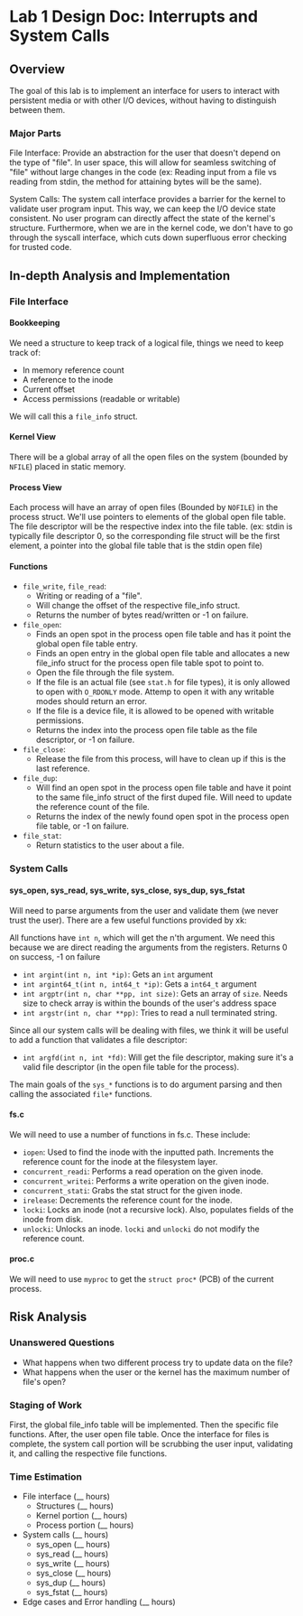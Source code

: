 # Lab 1 Design Doc: Interrupts and System Calls

## Overview

The goal of this lab is to implement an interface for users to interact with persistent
media or with other I/O devices, without having to distinguish between them.

### Major Parts
File Interface: Provide an abstraction for the user that doesn't depend on the type of
"file". In user space, this will allow for seamless switching of "file" without large
changes in the code (ex: Reading input from a file vs reading from stdin, the method
for attaining bytes will be the same).

System Calls: The system call interface provides a barrier for the kernel to validate
user program input. This way, we can keep the I/O device state consistent. No user
program can directly affect the state of the kernel's structure. Furthermore, when we are
in the kernel code, we don't have to go through the syscall interface, which cuts down
superfluous error checking for trusted code.

## In-depth Analysis and Implementation

### File Interface

#### Bookkeeping
We need a structure to keep track of a logical file, things we need to keep track of:
- In memory reference count
- A reference to the inode
- Current offset
- Access permissions (readable or writable)

We will call this a `file_info` struct.

#### Kernel View
There will be a global array of all the open files on the system (bounded by `NFILE`) placed in
static memory.

#### Process View
Each process will have an array of open files (Bounded by `NOFILE`) in the process struct. We'll
use pointers to elements of the global open file table. The file descriptor will be the respective
index into the file table. (ex: stdin is typically file descriptor 0, so the corresponding file struct
will be the first element, a pointer into the global file table that is the stdin open file)

#### Functions

- `file_write`, `file_read`:
  - Writing or reading of a "file". 
  - Will change the offset of the respective file_info struct.
  - Returns the number of bytes read/written or -1 on failure.
- `file_open`:
  - Finds an open spot in the process open file table and has it point the global open file table entry.
  - Finds an open entry in the global open file table and allocates a new file_info struct
    for the process open file table spot to point to.
  - Open the file through the file system.
  - If the file is an actual file (see `stat.h` for file types), it is only allowed to open with `O_RDONLY` mode.
    Attemp to open it with any writable modes should return an error.
  - If the file is a device file, it is allowed to be opened with writable permissions.
  - Returns the index into the process open file table as the file descriptor, or -1 on failure.
- `file_close`:
  - Release the file from this process, will have to clean up if this is the last reference.
- `file_dup`:
  - Will find an open spot in the process open file table and have it point to the same file_info struct
    of the first duped file. Will need to update the reference count of the file.
  - Returns the index of the newly found open spot in the process open file table, or -1 on failure.
- `file_stat`:
  - Return statistics to the user about a file.

### System Calls

#### sys_open, sys_read, sys_write, sys_close, sys_dup, sys_fstat
Will need to parse arguments from the user and validate them (we never trust the user).
There are a few useful functions provided by xk:

All functions have `int n`, which will get the n'th argument. We need this because
we are direct reading the arguments from the registers. Returns 0 on success, -1 on failure

- `int argint(int n, int *ip)`: Gets an `int` argument
- `int argint64_t(int n, int64_t *ip)`: Gets a `int64_t` argument
- `int argptr(int n, char **pp, int size)`: Gets an array of `size`. Needs size
  to check array is within the bounds of the user's address space
- `int argstr(int n, char **pp)`: Tries to read a null terminated string.

Since all our system calls will be dealing with files, we think it will be useful to
add a function that validates a file descriptor:

- `int argfd(int n, int *fd)`: Will get the file descriptor, making sure it's a valid
  file descriptor (in the open file table for the process).

The main goals of the `sys_*` functions is to do argument parsing and then calling the
associated `file*` functions.

#### fs.c
We will need to use a number of functions in fs.c. These include:
- `iopen`: Used to find the inode with the inputted path. Increments
    the reference count for the inode at the filesystem layer.
- `concurrent_readi`: Performs a read operation on the given inode.
- `concurrent_writei`: Performs a write operation on the given inode. 
- `concurrent_stati`: Grabs the stat struct for the given inode.
- `irelease`: Decrements the reference count for the inode.
- `locki`: Locks an inode (not a recursive lock). Also, populates fields of the inode from disk.
- `unlocki`: Unlocks an inode. `locki` and `unlocki` do not modify the reference count.


#### proc.c
We will need to use `myproc` to get the `struct proc*` (PCB) of the current process.

## Risk Analysis

### Unanswered Questions

- What happens when two different process try to update data on the file?
- What happens when the user or the kernel has the maximum number of file's open?

### Staging of Work
First, the global file_info table will be implemented. Then the specific file functions. After, the user
open file table. Once the interface for files is complete, the system call portion will be scrubbing
the user input, validating it, and calling the respective file functions.

### Time Estimation

- File interface (__ hours)
  - Structures (__ hours)
  - Kernel portion (__ hours)
  - Process portion (__ hours)
- System calls (__ hours)
  - sys_open (__ hours)
  - sys_read (__ hours)
  - sys_write (__ hours)
  - sys_close (__ hours)
  - sys_dup (__ hours)
  - sys_fstat (__ hours)
- Edge cases and Error handling (__ hours)
